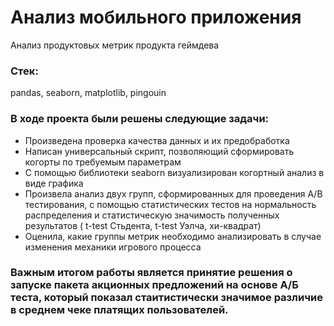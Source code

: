 # Анализ мобильного приложения
Анализ продуктовых метрик продукта геймдева
### Стек:
pandas, seaborn, matplotlib, pingouin
### В ходе проекта были решены следующие задачи:
* Произведена проверка качества данных и их предобработка
* Написан универсальный скрипт, позволяющий сформировать когорты по требуемым параметрам 
* С помощью библиотеки seaborn визуализирован когортный анализ в виде графика
* Произвела анализ двух групп, сформированных для проведения А/B тестирования, с помощью статистических тестов на нормальность распределения и статистическую значимость полученных результатов ( t-test Стьдента, t-test Уэлча, хи-квадрат)
* Оценила, какие группы метрик необходимо анализировать в случае изменения механики игрового процесса
 ### Важным итогом работы является принятие решения о запуске пакета акционных предложений на основе А/Б теста, который показал стаитистически значимое различие в среднем чеке платящих пользователей.
